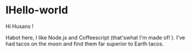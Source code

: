 # IHello-world

Hi Husans ! 

Habot here, I like Node.js and Coffeescript (that'swhat I'm made of! ). 
I've had tacos on the moon and find them far superior to Earth tacos.
